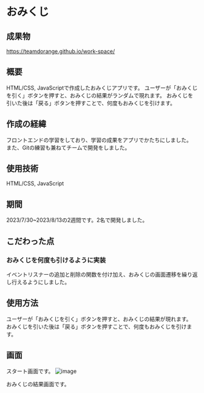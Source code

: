 # おみくじ
## 成果物
https://teamdorange.github.io/work-space/

## 概要
HTML/CSS, JavaScriptで作成したおみくじアプリです。
ユーザーが「おみくじを引く」ボタンを押すと、おみくじの結果がランダムで現れます。
おみくじを引いた後は「戻る」ボタンを押すことで、何度もおみくじを引けます。

## 作成の経緯
フロントエンドの学習をしており、学習の成果をアプリでかたちにしました。
また、Gitの練習も兼ねてチームで開発をしました。

## 使用技術
HTML/CSS, JavaScript

## 期間
2023/7/30~2023/8/13の2週間です。2名で開発しました。

## こだわった点
### おみくじを何度も引けるように実装
イベントリスナーの追加と削除の関数を付け加え、おみくじの画面遷移を繰り返し行えるようにしました。

## 使用方法
ユーザーが「おみくじを引く」ボタンを押すと、おみくじの結果が現れます。
おみくじを引いた後は「戻る」ボタンを押すことで、何度もおみくじを引けます。

## 画面
スタート画面です。
![image](https://github.com/teamDorange/work-space/assets/78686862/40d2ffa9-4427-4273-9fc4-10da5004192f)

おみくじの結果画面です。




